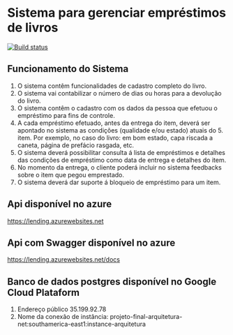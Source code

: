 # Sistema para gerenciar empréstimos de livros

[![Build status](https://ci.appveyor.com/api/projects/status/c05avthupjm0am8r?svg=true)](https://ci.appveyor.com/project/jeh-dias/lendingbooksystem)

## Funcionamento do Sistema

1. O sistema contêm funcionalidades de cadastro completo do livro.
2. O sistema vai contabilizar o número de dias ou horas para a devolução do livro.
3. O sistema contêm o cadastro com os dados da pessoa que efetuou o empréstimo para fins de controle.
4. A cada empréstimo efetuado, antes da entrega do item, deverá ser apontado no sistema as condições (qualidade e/ou estado) atuais do 5. item. Por exemplo, no caso do livro: em bom estado, capa riscada a caneta, página de prefácio rasgada, etc.
5. O sistema deverá possibilitar consulta á lista de empréstimos e detalhes das condições de empréstimo como data de entrega e detalhes do item.
6. No momento da entrega, o cliente poderá incluir no sistema feedbacks sobre o item que pegou emprestado.
7. O sistema deverá dar suporte á bloqueio de empréstimo para um item.

## Api disponível no azure
https://lending.azurewebsites.net

## Api com Swagger disponível no azure
https://lending.azurewebsites.net/docs

## Banco de dados postgres disponível no Google Cloud Plataform 
1. Endereço público 35.199.92.78
2. Nome da conexão de instância: projeto-final-arquitetura-net:southamerica-east1:instance-arquitetura
